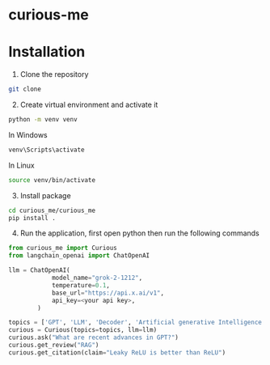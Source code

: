 # curious-me

# Installation
1. Clone the repository
```bash
git clone 
```
2. Create virtual environment and activate it
```bash
python -m venv venv
```
In Windows
```bash
venv\Scripts\activate
```
In Linux
```bash
source venv/bin/activate
```

3. Install package
```bash
cd curious_me/curious_me
pip install .
```
4. Run the application, first open python then run the following commands
```python
from curious_me import Curious
from langchain_openai import ChatOpenAI

llm = ChatOpenAI(
            model_name="grok-2-1212",
            temperature=0.1,
            base_url="https://api.x.ai/v1",
            api_key=<your api key>,
        )

topics = ['GPT', 'LLM', 'Decoder', 'Artificial generative Intelligence']
curious = Curious(topics=topics, llm=llm)
curious.ask("What are recent advances in GPT?")
curious.get_review("RAG")
curious.get_citation(claim="Leaky ReLU is better than ReLU")
```
